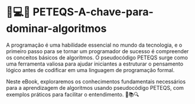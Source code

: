 # 🔑💻🚀 PETEQS-A-chave-para-dominar-algoritmos
A programação é uma habilidade essencial no mundo da tecnologia, e o primeiro passo para se tornar um programador de sucesso é compreender os conceitos básicos de algoritmos. O pseudocódigo PETEQS surge como uma ferramenta valiosa para ajudar iniciantes a estruturar o pensamento lógico antes de codificar em uma linguagem de programação formal.

Neste eBook, exploraremos os conhecimentos fundamentais necessários para a aprendizagem de algoritmos usando pseudocódigo PETEQS, com exemplos práticos para facilitar o entendimento. 🎯📚🔍

